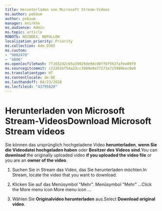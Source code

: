 ```yaml
---
title: Herunterladen von Microsoft Stream-Videos
ms.author: pebaum
author: pebaum
manager: mnirkhe
ms.audience: Admin
ms.topic: article
ROBOTS: NOINDEX, NOFOLLOW
localization_priority: Priority
ms.collection: Adm_O365
ms.custom:
- "9002470"
- "4806"
ms.openlocfilehash: 7f1652d2cb5a39929de9dc90ff6f592fafea09f9
ms.sourcegitcommit: c22283bf54a23cc3989e9a77271e725980eec9e0
ms.translationtype: HT
ms.contentlocale: de-DE
ms.lasthandoff: 04/23/2020
ms.locfileid: "43795820"
---
```

# <a name="download-microsoft-stream-videos"></a><span data-ttu-id="786e7-102">Herunterladen von Microsoft Stream-Videos</span><span class="sxs-lookup"><span data-stu-id="786e7-102">Download Microsoft Stream videos</span></span>

<span data-ttu-id="786e7-103">Sie können das ursprünglich hochgeladene Video **herunterladen**, **wenn Sie die Videodatei hochgeladen haben** oder **Besitzer des Videos sind**.</span><span class="sxs-lookup"><span data-stu-id="786e7-103">You can **download** the originally uploaded video **if you uploaded the video file** or you are an **owner of the video**.</span></span>

1. <span data-ttu-id="786e7-104">Suchen Sie in Stream das Video, das Sie herunterladen möchten.</span><span class="sxs-lookup"><span data-stu-id="786e7-104">In Stream, locate the video that you want to download.</span></span>

2. <span data-ttu-id="786e7-105">Klicken Sie auf das Menüsymbol "Mehr". Menüsymbol "Mehr" *...*</span><span class="sxs-lookup"><span data-stu-id="786e7-105">Click the More menu icon More menu icon *...*</span></span>

3. <span data-ttu-id="786e7-106">Wählen Sie **Originalvideo herunterladen** aus.</span><span class="sxs-lookup"><span data-stu-id="786e7-106">Select **Download original video**.</span></span>
